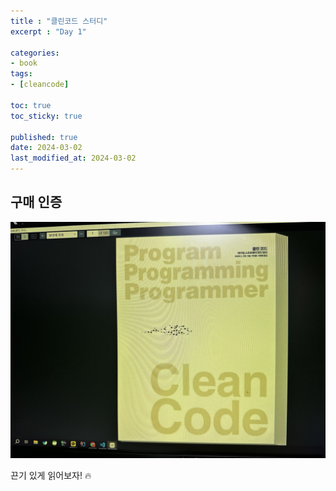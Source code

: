 ```yaml
---
title : "클린코드 스터디"
excerpt : "Day 1"

categories:
- book
tags:
- [cleancode]

toc: true
toc_sticky: true

published: true
date: 2024-03-02
last_modified_at: 2024-03-02
---
```


## 구매 인증
![Alt text](image.png)


끈기 있게 읽어보자! 🔥
